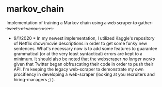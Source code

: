 # markov_chain
Implementation of training a Markov chain u̶s̶i̶n̶g̶ ̶a̶ ̶w̶e̶b̶ ̶s̶c̶r̶a̶p̶e̶r̶ ̶t̶o̶ ̶g̶a̶t̶h̶e̶r̶ ̶t̶w̶e̶e̶t̶s̶ ̶o̶f̶ ̶v̶a̶r̶i̶o̶u̶s̶ ̶u̶s̶e̶r̶s̶.

* 9/1/2020 *
In my newest implementation, I utilized Kaggle's repository of Netflix show/movie descriptions in order to get some funky new sentences. What's necessary now is to add some features to guarantee grammatical (or at the very least syntactical) errors are kept to a minimum. It should also be noted that the webscraper *no longer works* given that Twitter began obfruscating their code in order to push their API. I'm keeping the legacy web-scraper to demonstrate my own procifiency in developing a web-scraper (looking at you recruiters and hiring-managers ;) ).
